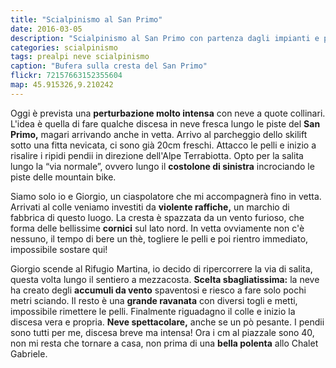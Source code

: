 ```yaml
---
title: "Scialpinismo al San Primo"
date: 2016-03-05
description: "Scialpinismo al San Primo con partenza dagli impianti e proseguimento lungo la cresta"
categories: scialpinismo
tags: prealpi neve scialpinismo
caption: "Bufera sulla cresta del San Primo"
flickr: 72157663152355604
map: 45.915326,9.210242
---
```


Oggi è prevista una **perturbazione molto intensa** con neve a quote collinari. L'idea è quella di fare qualche discesa in neve fresca lungo le piste del **San Primo,** magari arrivando anche in vetta. Arrivo al parcheggio dello skilift sotto una fitta nevicata, ci sono già 20cm freschi. Attacco le pelli e inizio a risalire i ripidi pendii in direzione dell'Alpe Terrabiotta. Opto per la salita lungo la “via normale”, ovvero lungo il **costolone di sinistra** incrociando le piste delle mountain bike. 

Siamo solo io e Giorgio, un ciaspolatore che mi accompagnerà fino in vetta. Arrivati al colle veniamo investiti da **violente raffiche,** un marchio di fabbrica di questo luogo. La cresta è spazzata da un vento furioso, che forma delle bellissime **cornici** sul lato nord. In vetta ovviamente non c'è nessuno, il tempo di bere un thè, togliere le pelli e poi rientro immediato, impossibile sostare qui!

Giorgio scende al Rifugio Martina, io decido di ripercorrere la via di salita, questa volta lungo il sentiero a mezzacosta. **Scelta sbagliatissima:** la neve ha creato degli **accumuli da vento** spaventosi e riesco a fare solo pochi metri sciando. Il resto è una **grande ravanata** con diversi togli e metti, impossibile rimettere le pelli. Finalmente riguadagno il colle e inizio la discesa vera e propria. **Neve spettacolare,** anche se un pò pesante. I pendii sono tutti per me, discesa breve ma intensa! Ora i cm al piazzale sono 40, non mi resta che tornare a casa, non prima di una **bella polenta** allo Chalet Gabriele.